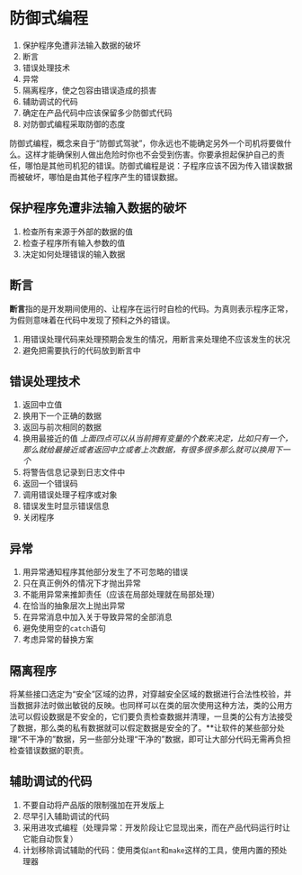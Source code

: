 # 防御式编程
1. 保护程序免遭非法输入数据的破坏
2. 断言
3. 错误处理技术
4. 异常
5. 隔离程序，使之包容由错误造成的损害
6. 辅助调试的代码
7. 确定在产品代码中应该保留多少防御式代码
8. 对防御式编程采取防御的态度

防御式编程，概念来自于“防御式驾驶”，你永远也不能确定另外一个司机将要做什么。这样才能确保别人做出危险时你也不会受到伤害。你要承担起保护自己的责任，哪怕是其他司机犯的错误。防御式编程是说：子程序应该不因为传入错误数据而被破坏，哪怕是由其他子程序产生的错误数据。

## 保护程序免遭非法输入数据的破坏
1. 检查所有来源于外部的数据的值
2. 检查子程序所有输入参数的值
3. 决定如何处理错误的输入数据

## 断言
**断言**指的是开发期间使用的、让程序在运行时自检的代码。为真则表示程序正常，为假则意味着在代码中发现了预料之外的错误。
1. 用错误处理代码来处理预期会发生的情况，用断言来处理绝不应该发生的状况
2. 避免把需要执行的代码放到断言中

## 错误处理技术
1. 返回中立值
2. 换用下一个正确的数据
3. 返回与前次相同的数据
4. 换用最接近的值 *上面四点可以从当前拥有变量的个数来决定，比如只有一个，那么就给最接近或者返回中立或者上次数据，有很多很多那么就可以换用下一个*
5. 将警告信息记录到日志文件中
6. 返回一个错误码
7. 调用错误处理子程序或对象
8. 错误发生时显示错误信息
9. 关闭程序

## 异常
1. 用异常通知程序其他部分发生了不可忽略的错误
2. 只在真正例外的情况下才抛出异常
3. 不能用异常来推卸责任（应该在局部处理就在局部处理）
4. 在恰当的抽象层次上抛出异常
5. 在异常消息中加入关于导致异常的全部消息
6. 避免使用空的`catch`语句
7. 考虑异常的替换方案

## 隔离程序
将某些接口选定为“安全”区域的边界，对穿越安全区域的数据进行合法性校验，并当数据非法时做出敏锐的反映。也同样可以在类的层次使用这种方法，类的公用方法可以假设数据是不安全的，它们要负责检查数据并清理，一旦类的公有方法接受了数据，那么类的私有数据就可以假定数据是安全的了。**让软件的某些部分处理“不干净的”数据，另一些部分处理“干净的”数据，即可让大部分代码无需再负担检查错误数据的职责。

## 辅助调试的代码
1. 不要自动将产品版的限制强加在开发版上
2. 尽早引入辅助调试的代码
3. 采用进攻式编程（处理异常：开发阶段让它显现出来，而在产品代码运行时让它能自动恢复）
4. 计划移除调试辅助的代码：使用类似`ant`和`make`这样的工具，使用内置的预处理器